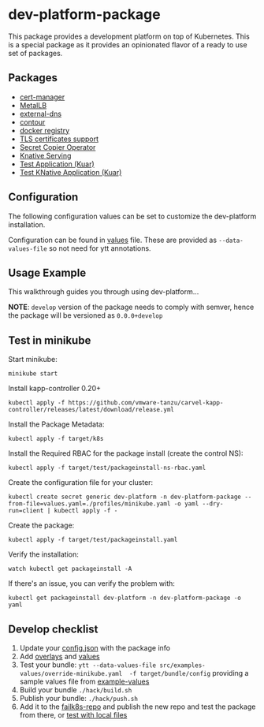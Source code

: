 # dev-platform-package

This package provides a development platform on top of Kubernetes. This is a special package as it provides an opinionated flavor of a ready to use set of packages.

## Packages

* [cert-manager](https://github.com/failk8s-packages/cert-manager-package)
* [MetalLB](https://github.com/failk8s-packages/metallb-package)
* [external-dns](https://github.com/failk8s-packages/external-dns-package)
* [contour](https://github.com/failk8s-packages/contour-package)
* [docker registry](https://github.com/failk8s-packages/registry-package)
* [TLS certificates support](https://github.com/failk8s-packages/certs-package)
* [Secret Copier Operator](https://github.com/failk8s-packages/secretcopier-operator-package)
* [Knative Serving](https://github.com/failk8s-packages/knative-serving-package)
* [Test Application (Kuar)](https://github.com/failk8s-packages/testapp-package)
* [Test KNative Application (Kuar)](https://github.com/failk8s-packages/testknativeapp-package)

## Configuration

The following configuration values can be set to customize the dev-platform installation.

Configuration can be found in [values](./src/bundle/config/values.yaml) file. These are provided as `--data-values-file` so not need for ytt annotations.

## Usage Example

This walkthrough guides you through using dev-platform...

__NOTE__: `develop` version of the package needs to comply with semver, hence the package will be versioned as `0.0.0+develop`

## Test in minikube

Start minikube:
```
minikube start
```

Install kapp-controller 0.20+
```
kubectl apply -f https://github.com/vmware-tanzu/carvel-kapp-controller/releases/latest/download/release.yml
```

Install the Package Metadata:
```
kubectl apply -f target/k8s
```

Install the Required RBAC for the package install (create the control NS):
```
kubectl apply -f target/test/packageinstall-ns-rbac.yaml
```

Create the configuration file for your cluster:
```
kubectl create secret generic dev-platform -n dev-platform-package --from-file=values.yaml=./profiles/minikube.yaml -o yaml --dry-run=client | kubectl apply -f -
```

Create the package:
```
kubectl apply -f target/test/packageinstall.yaml
```

Verify the installation:
```
watch kubectl get packageinstall -A
```

If there's an issue, you can verify the problem with:

```
kubectl get packageinstall dev-platform -n dev-platform-package -o yaml
```

## Develop checklist

1. Update your [config.json](./config.json) with the package info
2. Add [overlays](./src/bundle/config/overlays/) and [values](./src/bundle/config/values.yaml)
3. Test your bundle: `ytt --data-values-file src/examples-values/override-minikube.yaml  -f target/bundle/config` providing a sample values file from [example-values](./src/examples-values/)
4. Build your bundle `./hack/build.sh`
5. Publish your bundle: `./hack/push.sh`
6. Add it to the [failk8s-repo](https://github.com/failk8s-packages/failk8s-repo) and publish the new repo and test the package from there, or [test with local files](./target/test)
